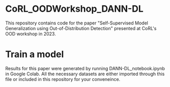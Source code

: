 # CoRL_OODWorkshop_DANN-DL

This repository contains code for the paper "Self-Supervised Model Generalization using Out-of-Distribution Detection" presented at CoRL's OOD workshop in 2023.

# Train a model

Results for this paper were generated by running DANN-DL_notebook.ipynb in Google Colab. All the necessary datasets are either imported through this file or included in this repository for your conveneince.
